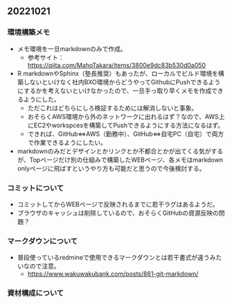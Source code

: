 ## 20221021
### 環境構築メモ
- メモ環境を一旦markdownのみで作成。
  - 参考サイト：https://qiita.com/MahoTakara/items/3800e9dc83b530d0a050
- R markdownやSphinx（塾長推奨）もあったが、ローカルでビルド環境を構築しないといけなく社内BXO環境からどうやってGithubにPushできるようにするかを考えないといけなかったので、一旦手っ取り早くメモを作成できるようにした。
  - ただこれはどちらにしろ検証するためには解消しないと事象。
  - おそらくAWS環境から外のネットワークに出れるはず？なので、AWS上にEC2やworkspcesを構築してPushできるようにする方法になるはず。
  - できれば、GitHub⇔AWS（勤務中）、GitHub⇔自宅PC（自宅）で両方で作業できるようにしたい。
- markdownのみだとデザインとかリンクとか不都合とかが出てくる気がするが、Topページだけ別の仕組みで構築したWEBページ、各メモはmarkdown onlyページに飛ばすというやり方も可能だと思うので今後検討する。

### コミットについて
- コミットしてからWEBページで反映されるまでに若干ラグはあるようだ。
- ブラウザのキャッシュは削除しているので、おそらくGitHubの資源反映の問題？

### マークダウンについて
- 普段使っているredmineで使用できるマークダウンとは若干書式が違うみたいなので注意。
  - https://www.wakuwakubank.com/posts/861-git-markdown/

### 資材構成について
